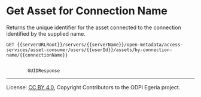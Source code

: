 <!-- SPDX-License-Identifier: CC-BY-4.0 -->
<!-- Copyright Contributors to the ODPi Egeria project. -->

# Get Asset for Connection Name

Returns the unique identifier for the asset connected to the connection identified by the supplied name.

```
GET {{serverURLRoot}}/servers/{{serverName}}/open-metadata/access-services/asset-consumer/users/{{userId}}/assets/by-connection-name/{{connectionName}}

       
        GUIDResponse 
```

----
License: [CC BY 4.0](https://creativecommons.org/licenses/by/4.0/),
Copyright Contributors to the ODPi Egeria project.